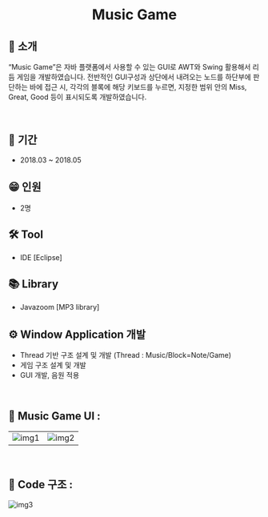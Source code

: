 <h1 align="center">
  Music Game
</h1>


## 👋 소개
“Music Game”은 자바 플랫폼에서 사용할 수 있는 GUI로 AWT와 Swing 활용해서 리듬
게임을 개발하였습니다. 전반적인 GUI구성과 상단에서 내려오는 노드를 하단부에 판단하는
바에 접근 시, 각각의 블록에 해당 키보드를 누르면, 지정한 범위 안의 Miss, Great, Good 
등이 표시되도록 개발하였습니다.


<br>


## 📅 기간
- 2018.03 ~ 2018.05

## 😁 인원
- 2명

## 🛠 Tool
- IDE [Eclipse]

## 📚 Library
- Javazoom [MP3 library]

## ⚙️ Window Application 개발 
- Thread 기반 구조 설계 및 개발 (Thread : Music/Block=Note/Game)
- 게임 구조 설계 및 개발
- GUI 개발, 음원 적용

<br>

## 👀 Music Game UI :
|||
|---|---|
|![img1](https://user-images.githubusercontent.com/39355400/161195591-794bb3cb-bbc2-423c-9ec0-8efcf6def735.PNG)|![img2](https://user-images.githubusercontent.com/39355400/161195628-d5b8a5b6-d21d-4667-828c-3f234d98671f.PNG)|



<br>

## 👀 Code 구조 :
![img3](https://user-images.githubusercontent.com/39355400/161196698-2fd7f521-47c2-40e6-bde4-77d3ca91db28.PNG)

